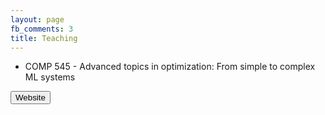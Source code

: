 ```yaml
---
layout: page
fb_comments: 3
title: Teaching
---
```


* COMP 545 - Advanced topics in optimization: From simple to complex ML systems

<button id="COMP545"> Website </button>
